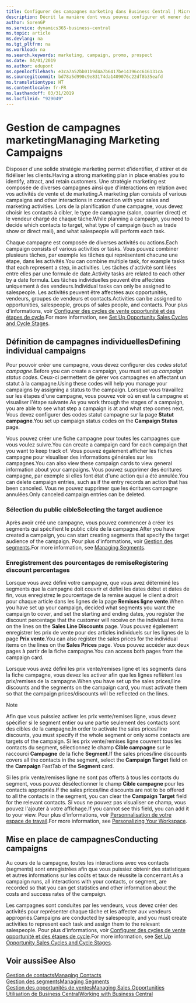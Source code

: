 ```yaml
---
title: Configurer des campagnes marketing dans Business Central | Microsoft Docs
description: Décrit la manière dont vous pouvez configurer et mener des campagnes marketing dans Business Central afin de vous aider à identifier et attirer des prospects et à fidéliser les clients.
author: SorenGP
ms.service: dynamics365-business-central
ms.topic: article
ms.devlang: na
ms.tgt_pltfrm: na
ms.workload: na
ms.search.keywords: marketing, campaign, promo, prospect
ms.date: 04/01/2019
ms.author: edupont
ms.openlocfilehash: e3ca7a52bb01b9d4a7b6417be14396cc616131ca
ms.sourcegitcommit: bd78a5d990c9e83174da1409076c22df8b35eafd
ms.translationtype: HT
ms.contentlocale: fr-FR
ms.lasthandoff: 03/31/2019
ms.locfileid: "929049"
---
```

# <a name="managing-marketing-campaigns"></a><span data-ttu-id="cc81b-103">Gestion de campagnes marketing</span><span class="sxs-lookup"><span data-stu-id="cc81b-103">Managing Marketing Campaigns</span></span>
<span data-ttu-id="cc81b-104">Disposer d'une solide stratégie marketing permet d'identifier, d'attirer et de fidéliser les clients.</span><span class="sxs-lookup"><span data-stu-id="cc81b-104">Having a strong marketing plan in place enables you to identify, attract, and retain customers.</span></span> <span data-ttu-id="cc81b-105">Une stratégie marketing est composée de diverses campagnes ainsi que d'interactions en relation avec vos activités de vente et de marketing.</span><span class="sxs-lookup"><span data-stu-id="cc81b-105">A marketing plan consists of various campaigns and other interactions in connection with your sales and marketing activities.</span></span> <span data-ttu-id="cc81b-106">Lors de la planification d'une campagne, vous devez choisir les contacts à cibler, le type de campagne (salon, courrier direct) et le vendeur chargé de chaque tâche.</span><span class="sxs-lookup"><span data-stu-id="cc81b-106">While planning a campaign, you need to decide which contacts to target, what type of campaign (such as trade show or direct mail), and what salespeople will perform each task.</span></span>

<span data-ttu-id="cc81b-107">Chaque campagne est composée de diverses activités ou actions.</span><span class="sxs-lookup"><span data-stu-id="cc81b-107">Each campaign consists of various activities or tasks.</span></span> <span data-ttu-id="cc81b-108">Vous pouvez combiner plusieurs tâches, par exemple les tâches qui représentent chacune une étape, dans les activités.</span><span class="sxs-lookup"><span data-stu-id="cc81b-108">You can combine multiple task, for example tasks that each represent a step, in activities.</span></span> <span data-ttu-id="cc81b-109">Les tâches d'activité sont liées entre elles par une formule de date.</span><span class="sxs-lookup"><span data-stu-id="cc81b-109">Activity tasks are related to each other by a date formula.</span></span> <span data-ttu-id="cc81b-110">Les tâches individuelles peuvent être affectées uniquement à des vendeurs.</span><span class="sxs-lookup"><span data-stu-id="cc81b-110">Individual tasks can only be assigned to salespeople.</span></span> <span data-ttu-id="cc81b-111">Les activités peuvent être affectées aux opportunités, vendeurs, groupes de vendeurs et contacts.</span><span class="sxs-lookup"><span data-stu-id="cc81b-111">Activities can be assigned to opportunities, salespeople, groups of sales people, and contacts.</span></span> <span data-ttu-id="cc81b-112">Pour plus d'informations, voir [Configurer des cycles de vente opportunité et des étapes de cycle](marketing-how-setup-opportunity-sales-cycles-stages.md).</span><span class="sxs-lookup"><span data-stu-id="cc81b-112">For more information, see [Set Up Opportunity Sales Cycles and Cycle Stages](marketing-how-setup-opportunity-sales-cycles-stages.md).</span></span>

## <a name="defining-individual-campaigns"></a><span data-ttu-id="cc81b-113">Définition de campagnes individuelles</span><span class="sxs-lookup"><span data-stu-id="cc81b-113">Defining individual campaigns</span></span>
<span data-ttu-id="cc81b-114">Pour pouvoir créer une campagne, vous devez configurer des *codes statut campagne*.</span><span class="sxs-lookup"><span data-stu-id="cc81b-114">Before you can create a campaign, you must set up *campaign status codes*.</span></span> <span data-ttu-id="cc81b-115">Ceux-ci permettent de gérer vos campagnes en affectant un statut à la campagne.</span><span class="sxs-lookup"><span data-stu-id="cc81b-115">Using these codes will help you manage your campaigns by assigning a status to the campaign.</span></span> <span data-ttu-id="cc81b-116">Lorsque vous travaillez sur les étapes d'une campagne, vous pouvez voir où en est la campagne et visualiser l'étape suivante.</span><span class="sxs-lookup"><span data-stu-id="cc81b-116">As you work through the stages of a campaign, you are able to see what step a campaign is at and what step comes next.</span></span> <span data-ttu-id="cc81b-117">Vous devez configurer des codes statut campagne sur la page **Statut campagne**.</span><span class="sxs-lookup"><span data-stu-id="cc81b-117">You set up campaign status codes on the **Campaign Status** page.</span></span>

<span data-ttu-id="cc81b-118">Vous pouvez créer une fiche campagne pour toutes les campagnes que vous voulez suivre.</span><span class="sxs-lookup"><span data-stu-id="cc81b-118">You can create a campaign card for each campaign that you want to keep track of.</span></span> <span data-ttu-id="cc81b-119">Vous pouvez également afficher les fiches campagne pour visualiser des informations générales sur les campagnes.</span><span class="sxs-lookup"><span data-stu-id="cc81b-119">You can also view these campaign cards to view general information about your campaigns.</span></span>
<span data-ttu-id="cc81b-120">Vous pouvez supprimer des écritures campagne, par exemple si elles font état d'une action qui a été annulée.</span><span class="sxs-lookup"><span data-stu-id="cc81b-120">You can delete campaign entries, such as if the entry records an action that has been canceled.</span></span> <span data-ttu-id="cc81b-121">Vous ne pouvez supprimer que les écritures campagne annulées.</span><span class="sxs-lookup"><span data-stu-id="cc81b-121">Only canceled campaign entries can be deleted.</span></span>

### <a name="selecting-the-target-audience"></a><span data-ttu-id="cc81b-122">Sélection du public cible</span><span class="sxs-lookup"><span data-stu-id="cc81b-122">Selecting the target audience</span></span>
<span data-ttu-id="cc81b-123">Après avoir créé une campagne, vous pouvez commencer à créer les segments qui spécifient le public cible de la campagne.</span><span class="sxs-lookup"><span data-stu-id="cc81b-123">After you have created a campaign, you can start creating segments that specify the target audience of the campaign.</span></span> <span data-ttu-id="cc81b-124">Pour plus d'informations, voir [Gestion des segments](marketing-segments.md).</span><span class="sxs-lookup"><span data-stu-id="cc81b-124">For more information, see [Managing Segments](marketing-segments.md).</span></span>

### <a name="registering-discount-percentages"></a><span data-ttu-id="cc81b-125">Enregistrement des pourcentages de remise</span><span class="sxs-lookup"><span data-stu-id="cc81b-125">Registering discount percentages</span></span>
<span data-ttu-id="cc81b-126">Lorsque vous avez défini votre campagne, que vous avez déterminé les segments que la campagne doit couvrir et défini les dates début et dates de fin, vous enregistrez le pourcentage de la remise auquel le client a droit pour chaque article dans les lignes de la page **Remises ligne vente**.</span><span class="sxs-lookup"><span data-stu-id="cc81b-126">When you have set up your campaign, decided what segments you want the campaign to cover, and set the starting and ending dates, you register the discount percentage that the customer will receive on the individual items on the lines on the **Sales Line Discounts** page.</span></span> <span data-ttu-id="cc81b-127">Vous pouvez également enregistrer les prix de vente pour des articles individuels sur les lignes de la page **Prix vente**.</span><span class="sxs-lookup"><span data-stu-id="cc81b-127">You can also register the sales prices for the individual items on the lines on the **Sales Prices** page.</span></span> <span data-ttu-id="cc81b-128">Vous pouvez accéder aux deux pages à partir de la fiche campagne.</span><span class="sxs-lookup"><span data-stu-id="cc81b-128">You can access both pages from the campaign card.</span></span>

 <span data-ttu-id="cc81b-129">Lorsque vous avez défini les prix vente/remises ligne et les segments dans la fiche campagne, vous devez les activer afin que les lignes reflètent les prix/remises de la campagne.</span><span class="sxs-lookup"><span data-stu-id="cc81b-129">When you have set up the sales prices/line discounts and the segments on the campaign card, you must activate them so that the campaign prices/discounts will be reflected on the lines.</span></span>

> [!NOTE]  
>   <span data-ttu-id="cc81b-130">Afin que vous puissiez activer les prix vente/remises ligne, vous devez spécifier si le segment entier ou une partie seulement des contacts sont des cibles de la campagne.</span><span class="sxs-lookup"><span data-stu-id="cc81b-130">In order to activate the sales prices/line discounts, you must specify if the whole segment or only some contacts are targets of the campaign.</span></span> <span data-ttu-id="cc81b-131">Si les prix vente/remises ligne couvrent tous les contacts du segment, sélectionnez le champ **Cible campagne** sur le raccourci **Campagne** de la fiche **Segment**.</span><span class="sxs-lookup"><span data-stu-id="cc81b-131">If the sales prices/line discounts covers all the contacts in the segment, select the **Campaign Target** field on the **Campaign** FastTab of the **Segment** card.</span></span>

<span data-ttu-id="cc81b-132">Si les prix vente/remises ligne ne sont pas offerts à tous les contacts du segment, vous pouvez désélectionner le champ **Cible campagne** pour les contacts appropriés.</span><span class="sxs-lookup"><span data-stu-id="cc81b-132">If the sales prices/line discounts are not to be offered to all the contacts in the segment, you can clear the **Campaign Target** field for the relevant contacts.</span></span> <span data-ttu-id="cc81b-133">Si vous ne pouvez pas visualiser ce champ, vous pouvez l'ajouter à votre affichage.</span><span class="sxs-lookup"><span data-stu-id="cc81b-133">If you cannot see this field, you can add it to your view.</span></span> <span data-ttu-id="cc81b-134">Pour plus d'informations, voir [Personnalisation de votre espace de travail](ui-personalization-user.md).</span><span class="sxs-lookup"><span data-stu-id="cc81b-134">For more information, see [Personalizing Your Workspace](ui-personalization-user.md).</span></span>

## <a name="conducting-campaigns"></a><span data-ttu-id="cc81b-135">Mise en place de campagnes</span><span class="sxs-lookup"><span data-stu-id="cc81b-135">Conducting campaigns</span></span>
<span data-ttu-id="cc81b-136">Au cours de la campagne, toutes les interactions avec vos contacts (segments) sont enregistrées afin que vous puissiez obtenir des statistiques et autres informations sur les coûts et taux de réussite la concernant.</span><span class="sxs-lookup"><span data-stu-id="cc81b-136">As a campaign runs, all interactions with your contacts, or segment, are recorded so that you can get statistics and other information about the costs and success rates of the campaign.</span></span>

<span data-ttu-id="cc81b-137">Les campagnes sont conduites par les vendeurs, vous devez créer des activités pour représenter chaque tâche et les affecter aux vendeurs appropriés.</span><span class="sxs-lookup"><span data-stu-id="cc81b-137">Campaigns are conducted by salespeople, and you must create activities to represent each task and assign them to the relevant salespeople.</span></span> <span data-ttu-id="cc81b-138">Pour plus d'informations, voir [Configurer des cycles de vente opportunité et des étapes de cycle](marketing-how-setup-opportunity-sales-cycles-stages.md).</span><span class="sxs-lookup"><span data-stu-id="cc81b-138">For more information, see [Set Up Opportunity Sales Cycles and Cycle Stages](marketing-how-setup-opportunity-sales-cycles-stages.md).</span></span>

## <a name="see-also"></a><span data-ttu-id="cc81b-139">Voir aussi</span><span class="sxs-lookup"><span data-stu-id="cc81b-139">See Also</span></span>
[<span data-ttu-id="cc81b-140">Gestion de contacts</span><span class="sxs-lookup"><span data-stu-id="cc81b-140">Managing Contacts</span></span>](marketing-contacts.md)  
[<span data-ttu-id="cc81b-141">Gestion des segments</span><span class="sxs-lookup"><span data-stu-id="cc81b-141">Managing Segments</span></span>](marketing-segments.md)  
[<span data-ttu-id="cc81b-142">Gestion des opportunités de ventes</span><span class="sxs-lookup"><span data-stu-id="cc81b-142">Managing Sales Opportunities</span></span>](marketing-manage-sales-opportunities.md)  
[<span data-ttu-id="cc81b-143">Utilisation de Business Central</span><span class="sxs-lookup"><span data-stu-id="cc81b-143">Working with Business Central</span></span>](ui-work-product.md)  
